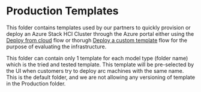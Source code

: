 # Production Templates

This folder contains templates used by our partners to quickly provision or deploy an Azure Stack HCI Cluster through the Azure portal either using the [Deploy from cloud](https://ms.portal.azure.com/#view/Microsoft_Azure_HybridCompute/AzureArcCenterBlade/~/hciGetStarted) flow or thorugh [Deploy a custom template](https://ms.portal.azure.com/#create/Microsoft.Template) flow for the purpose of evaluating the infrastructure.

This folder can contain only 1 template for each model type (folder name) which is the tried and tested template. This template will be pre-selected by the UI when customers try to deploy arc machines with the same name. This is the default folder, and we are not allowing any versioning of template in the Production folder. 